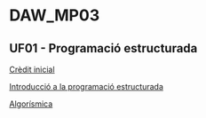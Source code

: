 # DAW_MP03
## UF01 - Programació estructurada

[Crèdit inicial](https://docs.google.com/document/d/1nqpRZ490rIeQFzXrgwu7Qw53Qq9Jn_BtpT7-qYZsyZA/edit?usp=sharing)


[Introducció a la programació estructurada](https://docs.google.com/presentation/d/1aBf4VnCOZgechnJjN3sXN_2QyUyr7Kaw8hkxWhokgZk/edit?usp=sharing)

[Algorísmica](https://docs.google.com/presentation/d/1Ei9mPfojzUbFrE8Bai3403PG8Sxn9OymbTVNz05sNmc/edit?usp=sharing)
